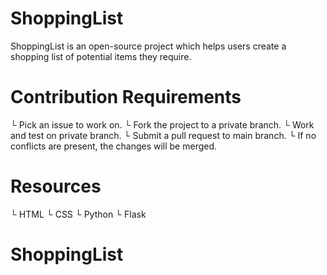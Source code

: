 # ShoppingList
ShoppingList is an open-source project which helps users create a shopping list of potential items they require.

# Contribution Requirements
└ Pick an issue to work on.
└ Fork the project to a private branch.
└ Work and test on private branch.
└ Submit a pull request to main branch.
└ If no conflicts are present, the changes will be merged.

# Resources
└ HTML
└ CSS
└ Python
└ Flask

# ShoppingList
